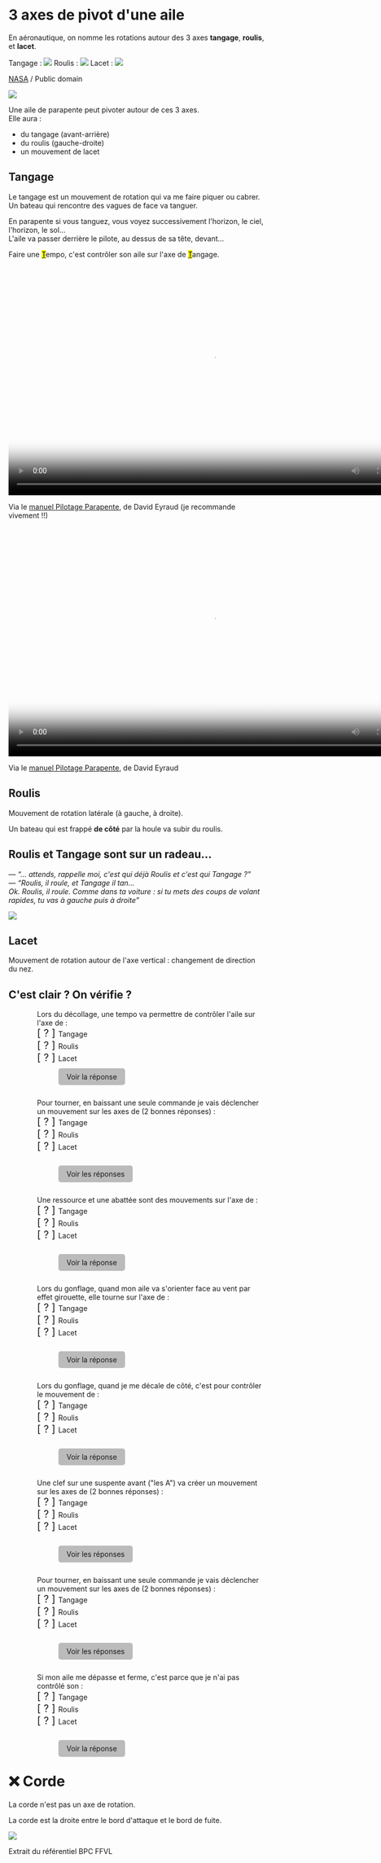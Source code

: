 <!--
E24V
Une aile peut pivoter autour des axes de :
lacet, tangage, roulis 
X corde
-->


# 3 axes de pivot d'une aile

En aéronautique, on nomme les rotations autour des 3 axes **tangage**, **roulis**, et **lacet**.

Tangage : ![](pitch.gif) Roulis : ![](roll.gif) Lacet : ![](yaw.gif)  

<figcaption>
	<a href="https://commons.wikimedia.org/wiki/File:Aileron_yaw.gif" title="via Wikimedia Commons">NASA</a> / Public domain
</figcaption>



![](pitch-roll-yaw.jpeg)

Une aile de parapente peut pivoter autour de ces 3 axes.  
Elle aura :

- du tangage (avant-arrière)
- du roulis (gauche-droite)
- un mouvement de lacet





## Tangage

Le tangage est un mouvement de rotation qui va me faire piquer ou cabrer.  
Un bateau qui rencontre des vagues de face va tanguer.

En parapente si vous tanguez, vous voyez successivement l'horizon, le ciel, l'horizon, le sol…  
L'aile va passer derrière le pilote, au dessus de sa tête, devant…


Faire une <u><mark>T</mark></u>empo, c'est contrôler son aile sur l'axe de <u><mark>T</mark></u>angage.




<video controls width="960" height="540" poster="https://www.pilotage-parapente.com/wp-content/uploads/2016/01/ROULIS-sommaire_thumb1382.jpg" src="https://www.pilotage-parapente.com/wp-content/uploads/2016/01/ROULIS-sommaire.mp4?_=1" style="width: 801.891px; height: 451.064px;"><source type="video/mp4" src="https://www.pilotage-parapente.com/wp-content/uploads/2016/01/ROULIS-sommaire.mp4?_=1"></video>
<figcaption>Via le <a href="https://www.pilotage-parapente.com/manuel-de-pilotage/sommaire/le-pilotage-pendulaire/pendulaire-roulis/">manuel Pilotage Parapente</a>, de David Eyraud (je recommande vivement !!)</figcaption>



<video controls width="960" height="540" poster="https://www.pilotage-parapente.com/wp-content/uploads/2016/01/TANGAGE-sommaire-v2_thumb9.jpg" src="https://www.pilotage-parapente.com/wp-content/uploads/2016/01/TANGAGE-sommaire-v2.mp4?_=1" style="width: 801.891px; height: 451.064px;"><source type="video/mp4" src="https://www.pilotage-parapente.com/wp-content/uploads/2016/01/TANGAGE-sommaire-v2.mp4?_=1"></video>
<figcaption>Via le <a href="https://www.pilotage-parapente.com/manuel-de-pilotage/sommaire/le-pilotage-pendulaire/pendulaire-tangage/">manuel Pilotage Parapente</a>, de David Eyraud</figcaption>

## Roulis

Mouvement de rotation latérale (à gauche, à droite).

Un bateau qui est frappé **de côté** par la houle va subir du roulis.


## Roulis et Tangage sont sur un radeau…

_— “… attends, rappelle moi, c'est qui déjà Roulis et c'est qui Tangage ?”_  <br>
_— “Roulis, il roule, et Tangage il tan…  
Ok. Roulis, il roule. Comme dans ta voiture : si tu mets des coups de volant rapides, tu vas à gauche puis à droite”_

![](pitch-or-roll.jpeg) 

## Lacet

Mouvement de rotation autour de l'axe vertical : changement de direction du nez.

## C'est clair ? On vérifie ?

<style>
.quizz-answer::before {
    content: '[ ? ] ';
    font-size: 20px;
}

.toggle:checked ~ .quizz-answer-ok::before {
    content: "✅ ";
}
.toggle:checked ~ .quizz-answer-ok {
    font-weight: bold;
    color: green;
}

.toggle:checked ~ .quizz-answer-ko::before {
    content: "❌ ";
}
.toggle:checked ~ .quizz-answer-ko {
    text-decoration: line-through;
    color: red;
}

label {
    background: #BBB;

    padding: 0.5rem 1rem;
    border-radius: 0.3rem;
    border-color: black;
    border-width: 1px;
    margin-left: 3em;
}

.visually-hidden {
    position: absolute;
    left: -100vw;
    
    /* Note, you may want to position the checkbox over top the label and set the opacity to zero instead. It can be better for accessibilty on some touch devices for discoverability. */
}
</style>

<div style="margin-left: 4em;">
<div>
	
<input type="checkbox" id="E24V-q1" class="toggle visually-hidden">
Lors du décollage, une tempo va permettre de contrôler l'aile sur l'axe de :<br>
<div class="quizz-answer quizz-answer-ok">Tangage</div>
<div class="quizz-answer quizz-answer-ko">Roulis</div>
<div class="quizz-answer quizz-answer-ko">Lacet </div>
<br>
<label for="E24V-q1">Voir la réponse</label>
</div>
<br>
<br>


<div>
<input type="checkbox" id="E24V-q2" class="toggle visually-hidden">
Pour tourner, en baissant une seule commande je vais déclencher un mouvement sur les axes de (2 bonnes réponses) :<br>
<div class="quizz-answer quizz-answer-ko">Tangage</div>
<div class="quizz-answer quizz-answer-ok">Roulis</div>
<div class="quizz-answer quizz-answer-ok">Lacet </div>
<br><br>
<label for="E24V-q2">Voir les réponses</label>
</div>
<br>
<br>



<div>
<input type="checkbox" id="E24V-q3" class="toggle visually-hidden">
Une ressource et une abattée sont des mouvements sur l'axe de :<br>
<div class="quizz-answer quizz-answer-ok">Tangage</div>
<div class="quizz-answer quizz-answer-ko">Roulis</div>
<div class="quizz-answer quizz-answer-ko">Lacet </div>
<br><br>
<label for="E24V-q3">Voir la réponse</label>
    
</div>
<br>
<br>


<div>
<input type="checkbox" id="E24V-q8" class="toggle visually-hidden">
Lors du gonflage, quand mon aile va s'orienter face au vent par effet girouette, elle tourne sur l'axe de :<br>
<div class="quizz-answer quizz-answer-ko">Tangage</div>
<div class="quizz-answer quizz-answer-ko">Roulis</div>
<div class="quizz-answer quizz-answer-ok">Lacet </div>
<br><br>
<label for="E24V-q8">Voir la réponse</label>
</div>
<br>
<br>


<div>
<input type="checkbox" id="E24V-q9" class="toggle visually-hidden">
Lors du gonflage, quand je me décale de côté, c'est pour contrôler le mouvement de :<br>
<div class="quizz-answer quizz-answer-ko">Tangage</div>
<div class="quizz-answer quizz-answer-ok">Roulis</div>
<div class="quizz-answer quizz-answer-ko">Lacet </div>
<br><br>
<label for="E24V-q9">Voir la réponse</label>
</div>
<br><br>
<div>
<input type="checkbox" id="E24V-q4" class="toggle visually-hidden">
Une clef sur une suspente avant ("les A") va créer un mouvement sur les axes de (2 bonnes réponses) :<br>
<div class="quizz-answer quizz-answer-ko">Tangage</div>
<div class="quizz-answer quizz-answer-ok">Roulis</div>
<div class="quizz-answer quizz-answer-ok">Lacet </div>
<br><br>
<label for="E24V-q4">Voir les réponses</label>
</div>
<br>
<br>

<div>
<input type="checkbox" id="E24V-q5" class="toggle visually-hidden">
Pour tourner, en baissant une seule commande je vais déclencher un mouvement sur les axes de (2 bonnes réponses) :<br>
<div class="quizz-answer quizz-answer-ko">Tangage</div>
<div class="quizz-answer quizz-answer-ok">Roulis</div>
<div class="quizz-answer quizz-answer-ok">Lacet </div>
<br><br>
<label for="E24V-q5">Voir les réponses</label>
	
</div>
<br>
<br>

<div>
<input type="checkbox" id="E24V-q6" class="toggle visually-hidden">
Si mon aile me dépasse et ferme, c'est parce que je n'ai pas contrôlé son :<br>
<div class="quizz-answer quizz-answer-ok">Tangage</div>
<div class="quizz-answer quizz-answer-ko">Roulis</div>
<div class="quizz-answer quizz-answer-ko">Lacet </div>
<br><br>
<label for="E24V-q6">Voir la réponse</label>
</div>
</div>

# ❌ Corde

La corde n'est pas un axe de rotation.  

La corde est la droite entre le bord d'attaque et le bord de fuite.

![](corde.jpg)
<figcaption>Extrait du référentiel BPC FFVL</figcaption>